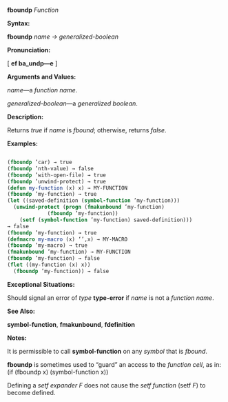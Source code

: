 **fboundp** *Function* 



**Syntax:** 



**fboundp** *name → generalized-boolean* 



**Pronunciation:** 



[ **ef ba\_undp—e** ] 



**Arguments and Values:** 



*name*—a *function name*. 



*generalized-boolean*—a *generalized boolean*. 



**Description:** 



Returns *true* if *name* is *fbound*; otherwise, returns *false*. 



**Examples:**
```lisp

(fboundp ’car) → true 
(fboundp ’nth-value) → false 
(fboundp ’with-open-file) → true 
(fboundp ’unwind-protect) → true 
(defun my-function (x) x) → MY-FUNCTION 
(fboundp ’my-function) → true 
(let ((saved-definition (symbol-function ’my-function))) 
  (unwind-protect (progn (fmakunbound ’my-function) 
			 (fboundp ’my-function)) 
    (setf (symbol-function ’my-function) saved-definition))) 
→ false 
(fboundp ’my-function) → true 
(defmacro my-macro (x) ‘’,x) → MY-MACRO 
(fboundp ’my-macro) → true 
(fmakunbound ’my-function) → MY-FUNCTION 
(fboundp ’my-function) → false 
(flet ((my-function (x) x)) 
  (fboundp ’my-function)) → false 

```
**Exceptional Situations:** 



Should signal an error of *type* **type-error** if *name* is not a *function name*. 



**See Also:** 



**symbol-function**, **fmakunbound**, **fdefinition** 















**Notes:** 



It is permissible to call **symbol-function** on any *symbol* that is *fbound*. 



**fboundp** is sometimes used to “guard” an access to the *function cell*, as in: (if (fboundp x) (symbol-function x)) 



Defining a *setf expander F* does not cause the *setf function* (setf *F*) to become defined. 